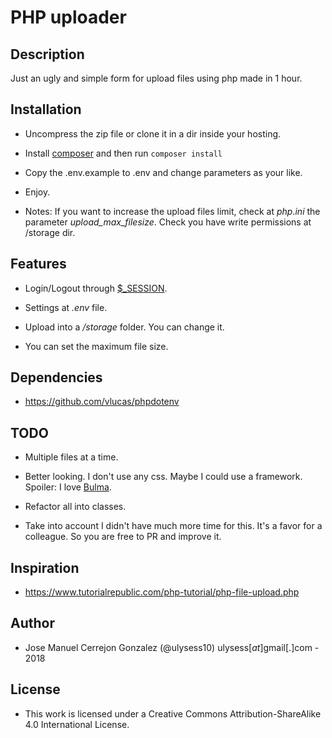PHP uploader
============

Description
-----------

Just an ugly and simple form for upload files using php made in 1 hour.

Installation
------------

* Uncompress the zip file or clone it in a dir inside your hosting.

* Install [composer](https://getcomposer.org/download/) and then run ``` composer install ```

* Copy the .env.example to .env and change parameters as your like.

* Enjoy.

* Notes: If you want to increase the upload files limit, check at *php.ini* the parameter *upload_max_filesize*. Check you have write permissions at /storage dir.

Features
--------

* Login/Logout through [$_SESSION](https://secure.php.net/manual/en/reserved.variables.session.php).

* Settings at *.env* file.

* Upload into a */storage* folder. You can change it.

* You can set the maximum file size.

Dependencies
------------

* https://github.com/vlucas/phpdotenv

TODO
----

* Multiple files at a time.

* Better looking. I don't use any css. Maybe I could use a framework. Spoiler: I love [Bulma](https://bulma.io/).

* Refactor all into classes.

* Take into account I didn't have much more time for this. It's a favor for a colleague. So you are free to PR and improve it.

Inspiration
-----------

* https://www.tutorialrepublic.com/php-tutorial/php-file-upload.php

Author
------

* Jose Manuel Cerrejon Gonzalez (@ulysess10) ulysess[_at_]gmail[.]com - 2018

License
-------

* This work is licensed under a Creative Commons Attribution-ShareAlike 4.0 International License.